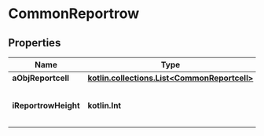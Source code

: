 
# CommonReportrow

## Properties
Name | Type | Description | Notes
------------ | ------------- | ------------- | -------------
**aObjReportcell** | [**kotlin.collections.List&lt;CommonReportcell&gt;**](CommonReportcell.md) |  | 
**iReportrowHeight** | **kotlin.Int** | The reportrow height in pixels | 



